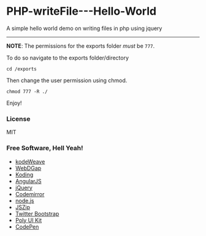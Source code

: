 # PHP-writeFile---Hello-World
A simple hello world demo on writing files in php using jquery

----------

**NOTE**: The permissions for the exports folder *must* be `777`. 

To do so navigate to the exports folder/directory

    cd /exports

Then change the user permission using chmod.

    chmod 777 -R ./ 

Enjoy!

### License
MIT

### Free Software, Hell Yeah!  

- [kodeWeave](http://kodeweave.sourceforge.net/)
- [WebDGap](http://webdgap.sourceforge.net/)
- [Koding](https://koding.com/R/mikethedj4)
- [AngularJS](http://angularjs.org)
- [jQuery](http://jquery.com)
- [Codemirror](http://codemirror.net/)
- [node.js](http://nodejs.org)
- [JSZip](https://stuk.github.io/jszip/)
- [Twitter Bootstrap](http://twitter.github.com/bootstrap/)
- [Poly UI Kit](https://github.com/Guilh/Poly)
- [CodePen](http://codepen.io/mikethedj4)
